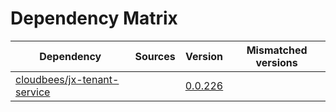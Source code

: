 # Dependency Matrix

Dependency | Sources | Version | Mismatched versions
---------- | ------- | ------- | -------------------
[cloudbees/jx-tenant-service](https://github.com/cloudbees/jx-tenant-service) |  | [0.0.226](https://github.com/cloudbees/jx-tenant-service/releases/tag/v0.0.226) | 
